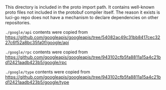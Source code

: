This directory is included in the proto import path.
It contains well-known proto files not included in the protobuf compiler itself.
The reason it exists is luci-go repo does not have a mechanism to declare
dependencies on other repositories.

`./google/api` contents were copied from
https://github.com/googleapis/googleapis/tree/54082ac49c31bb8417cec3227c6f52a8bc35fa0f/google/api

`./google/rpc` contents were copied from
https://github.com/googleapis/googleapis/tree/943102cfb5fa8811a15a4c21bd12421aadb423b5/google/rpc

`./google/type` contents were copied from
https://github.com/googleapis/googleapis/tree/943102cfb5fa8811a15a4c21bd12421aadb423b5/google/type
